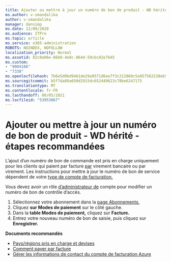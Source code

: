```yaml
---
title: Ajouter ou mettre à jour un numéro de bon de produit - WD hérité - étapes recommandées
ms.author: v-smandalika
author: v-smandalika
manager: dansimp
ms.date: 12/09/2020
ms.audience: ITPro
ms.topic: article
ms.service: o365-administration
ROBOTS: NOINDEX, NOFOLLOW
localization_priority: Normal
ms.assetid: 82c0a06e-86b0-4e8c-8644-59cbc02e7645
ms.custom:
- "9004166"
- "7338"
ms.openlocfilehash: 7b6e5d0bd94b1de29a9571d6ee7f3c212860c5a957562238eb5f5214ec676e87
ms.sourcegitcommit: b5f7da89a650d2915dc652449623c78be6247175
ms.translationtype: MT
ms.contentlocale: fr-FR
ms.lasthandoff: 08/05/2021
ms.locfileid: "53953867"
---
```

# <a name="add-or-update-po-number---legacy-wd---recommended-steps"></a>Ajouter ou mettre à jour un numéro de bon de produit - WD hérité - étapes recommandées

L’ajout d’un numéro de bon de commande est pris en charge uniquement pour les clients qui paient par facture [par](https://docs.microsoft.com/azure/cost-management-billing/manage/pay-by-invoice) virement bancaire ou par virement. Les instructions pour mettre à jour le numéro de bon de service dépendent de votre [type de compte de facturation.](https://docs.microsoft.com/azure/cost-management-billing/manage/view-all-accounts)

Vous devez avoir un rôle [d’administrateur de](https://docs.microsoft.com/azure/role-based-access-control/rbac-and-directory-admin-roles) compte pour modifier un numéro de bon de contrôle d’accès.

1. Sélectionnez votre abonnement dans la [page Abonnements.](https://ms.portal.azure.com/#blade/Microsoft_Azure_Billing/SubscriptionsBlade)
2. Cliquez **sur Modes de paiement** sur le côté gauche.
3. Dans la **table Modes de paiement,** cliquez sur **Facture.** 
4. Entrez votre nouveau numéro de bon de saisie, puis cliquez sur **Enregistrer.**

**Documents recommandés**

- [Pays/régions pris en charge et devises](https://azure.microsoft.com/en-us/pricing/faq/) 
- [Comment payer par facture](https://docs.microsoft.com/azure/cost-management-billing/manage/pay-by-invoice) 
- [Gérer les informations de contact du compte de facturation Azure](https://docs.microsoft.com/azure/cost-management-billing/manage/change-azure-account-profile)


